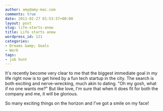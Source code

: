 ```yaml
---
author: amy@amy-mac.com
comments: true
date: 2011-02-27 01:53:57+00:00
layout: post
slug: life-starts-anew
title: Life starts anew
wordpress_id: 121
categories:
- Dreams &amp; Goals
- Work
tags:
- job hunt
---
```


It's recently become very clear to me that the biggest immediate goal in my life right now is to get hired by a fun tech startup in the city. The search is both exciting and nerve-wrecking, much akin to dating. "Oh my gosh, what if no one wants me?" But like love, I'm sure that when it does fit for both the company and me, it will be glorious.

So many exciting things on the horizon and I've got a smile on my face!
